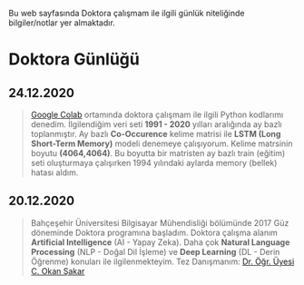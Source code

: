 Bu web sayfasında Doktora çalışmam ile ilgili günlük niteliğinde bilgiler/notlar yer almaktadır.

# Doktora Günlüğü
## 24.12.2020

> [Google Colab](https://colab.research.google.com/) ortamında doktora çalışmam ile ilgili 
> Python kodlarımı denedim. İlgilendiğim veri seti **1991 - 2020** yılları aralığında ay bazlı
> toplanmıştır. Ay bazlı **Co-Occurence** kelime matrisi ile **LSTM (Long Short-Term Memory)** 
> modeli denemeye çalışıyorum. Kelime matrsinin boyutu **(4064,4064)**. Bu boyutta bir matristen 
> ay bazlı train (eğitim) seti oluşturmaya çalışırken 1994 yılındaki
> aylarda memory (bellek) hatası aldım.
## 20.12.2020

> Bahçeşehir Üniversitesi Bilgisayar Mühendisliği bölümünde 2017 Güz döneminde
> Doktora programına başladım. Doktora çalışma alanım **Artificial Intelligence**
> (AI - Yapay Zeka). Daha çok **Natural Language Processing** (NLP - Doğal Dil İşleme)
> ve **Deep Learning** (DL - Derin Öğrenme) konuları ile ilgilenmekteyim.
> Tez Danışmanım: [Dr. Öğr. Üyesi C. Okan Şakar](https://akademik.bahcesehir.edu.tr/web/cemalokansakar/tr/index.html)


